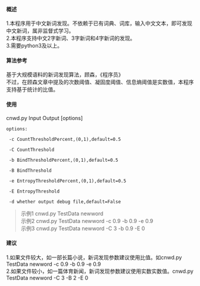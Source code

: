 #### 概述

1.本程序用于中文新词发现。不依赖于已有词典、词库，输入中文文本，即可发现中文新词，属非监督式学习。 <br>
2.本程序支持中文2字新词、3字新词和4字新词的发现。 <br>
3.需要python3及以上。 <br>

#### 算法参考

基于大规模语料的新词发现算法，顾森，《程序员》 <br>
不过，在顾森文章中提及的次数阈值、凝固度阈值、信息熵阈值是实数值，本程序支持基于统计的比值。 <br>

#### 使用

cnwd.py Input Output [options]

	options:
	 
	 -c CountThresholdPercent,(0,1),default=0.5
	 
	 -C CountThreshold
	 
	 -b BindThresholdPercent,(0,1),default=0.5
	 
	 -B BindThreshold
	 
	 -e EntropyThresholdPercent,(0,1),default=0.5
	 
	 -E EntropyThreshold
	 
	 -d whether output debug file,default=False
	 
>示例1  cnwd.py  TestData  newword <br>
>示例2  cnwd.py  TestData  newword  -c 0.9  -b 0.9  -e 0.9 <br>
>示例3  cnwd.py  TestData  newword  -C 3  -b 0.9  -E 0 <br>
	 
#### 建议

1.如果文件较大，如一部长篇小说，新词发现参数建议使用比值。如cnwd.py  TestData  newword  -c 0.9  -b 0.9  -e 0.9 <br>
2.如果文件较小，如一篇体育新闻，新词发现参数建议使用实数实数值。cnwd.py  TestData  newword  -C 3  -B 2  -E 0 <br>
 